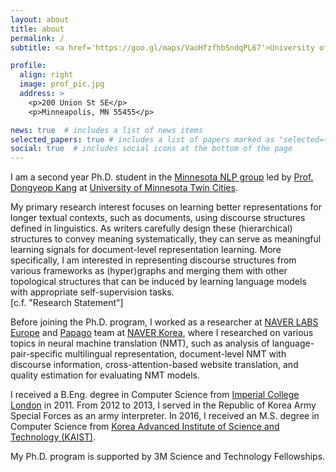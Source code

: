 ```yaml
---
layout: about
title: about
permalink: /
subtitle: <a href='https://goo.gl/maps/VaoHfzfhbSndqPL67'>University of Minnesota Twin Cities, Minneapolis, Minnesota, USA</a>

profile:
  align: right
  image: prof_pic.jpg
  address: >
    <p>200 Union St SE</p>
    <p>Minneapolis, MN 55455</p>

news: true  # includes a list of news items
selected_papers: true # includes a list of papers marked as "selected={true}"
social: true  # includes social icons at the bottom of the page
---
```


I am a second year Ph.D. student in the [Minnesota NLP group](http://cs-u-ada.cs.umn.edu/) led by [Prof. Dongyeop Kang](https://dykang.github.io/) at [University of Minnesota Twin Cities](https://twin-cities.umn.edu/). <br>

My primary research interest focuses on learning better representations for longer textual contexts, such as documents, using discourse structures defined in linguistics. As writers carefully design these (hierarchical) structures to convey meaning systematically, they can serve as meaningful learning signals for document-level representation learning.
More specifically, I am interested in representing discourse structures from various frameworks as (hyper)graphs and merging them with other topological structures that can be induced by learning language models with appropriate self-supervision tasks. <br>
[c.f. "Research Statement"]

Before joining the Ph.D. program, I worked as a researcher at [NAVER LABS Europe](https://europe.naverlabs.com/) and [Papago](https://papago.naver.com/) team at [NAVER Korea](https://naver.com/), where I researched on various topics in neural machine translation (NMT), such as analysis of language-pair-specific multilingual representation, document-level NMT with discourse information, cross-attention-based website translation, and quality estimation for evaluating NMT models.

I received a B.Eng. degree in Computer Science from [Imperial College London](https://www.imperial.ac.uk/) in 2011.
From 2012 to 2013, I served in the Republic of Korea Army Special Forces as an army interpreter.
In 2016, I received an M.S. degree in Computer Science from [Korea Advanced Institute of Science and Technology (KAIST)](https://www.kaist.ac.kr/en/).

My Ph.D. program is supported by 3M Science and Technology Fellowships.